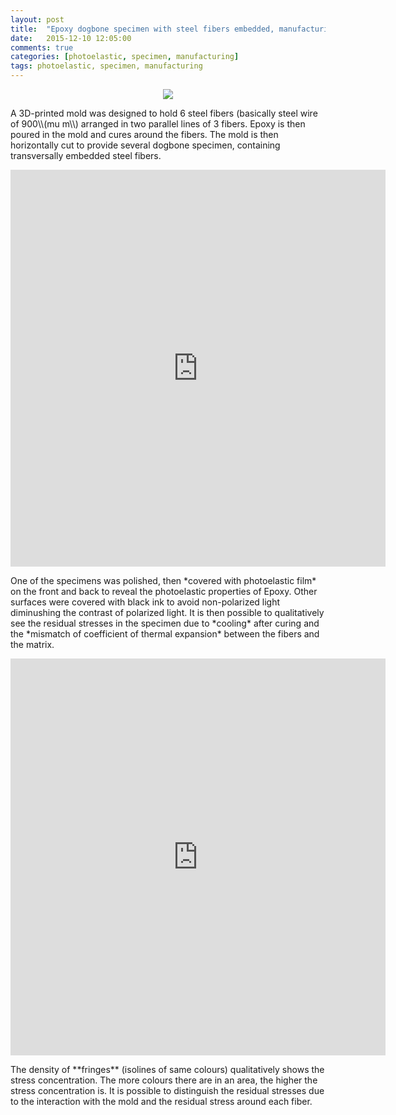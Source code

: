 ```yaml
---
layout: post
title:  "Epoxy dogbone specimen with steel fibers embedded, manufacturing and qualitative residual stress evaluation"
date:   2015-12-10 12:05:00
comments: true
categories: [photoelastic, specimen, manufacturing]
tags: photoelastic, specimen, manufacturing
---
```


<div align="center">
<img src="{{ site.url }}/assets/d638_drawing.png"/>
</div>

<p>
A 3D-printed mold was designed to hold 6 steel fibers (basically steel wire of 900\\(mu m\\) arranged in two parallel lines of 3 fibers. 
Epoxy is then poured in the mold and cures around the fibers. The mold is then horizontally cut to provide several dogbone specimen, containing transversally embedded steel fibers.
</p>
<div align="center">
<iframe width='600' height='635' src='https://pictures.lytro.com/ilyasst/pictures/1087251/embed?enableAttribution=1&enableLogo=1&enableFullscreen=1&enableHelp=1&enablePlay=1' frameborder='0' allowfullscreen scrolling='no'></iframe>
</div>

<p>
One of the specimens was polished, then *covered with photoelastic film* on the front and back to reveal the photoelastic properties of Epoxy.
Other surfaces were covered with black ink to avoid non-polarized light diminushing the contrast of polarized light.
It is then possible to qualitatively see the residual stresses in the specimen due to *cooling* after curing and the *mismatch of coefficient of thermal expansion* between the fibers and the matrix.
</p>

<div align="center">
<iframe width='600' height='635' src='https://pictures.lytro.com/ilyasst/pictures/1087282/embed' frameborder='0' allowfullscreen scrolling='no'></iframe>
</div>

<p>
The density of **fringes** (isolines of same colours) qualitatively shows the stress concentration. The more colours there are in an area, the higher the stress concentration is.
It is possible to distinguish the residual stresses due to the interaction with the mold and the residual stress around each fiber.
</p>

